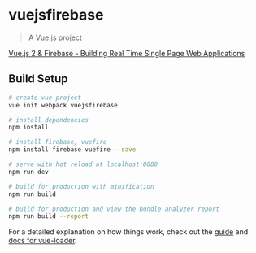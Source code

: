 # vuejsfirebase

> A Vue.js project

[Vue.js 2 & Firebase - Building Real Time Single Page Web Applications](https://www.youtube.com/watch?v=we4zuQIXmnw)

## Build Setup

``` bash
# create vue project
vue init webpack vuejsfirebase

# install dependencies
npm install

# install firebase, vuefire
npm install firebase vuefire --save

# serve with hot reload at localhost:8080
npm run dev

# build for production with minification
npm run build

# build for production and view the bundle analyzer report
npm run build --report
```

For a detailed explanation on how things work, check out the [guide](http://vuejs-templates.github.io/webpack/) and [docs for vue-loader](http://vuejs.github.io/vue-loader).
